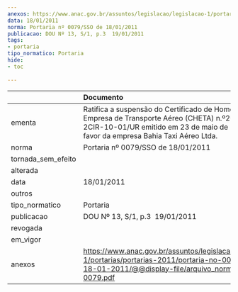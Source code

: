```yaml
---
anexos: https://www.anac.gov.br/assuntos/legislacao/legislacao-1/portarias/portarias-2011/portaria-no-0079-sso-de-18-01-2011/@@display-file/arquivo_norma/PA2011-0079.pdf
data: 18/01/2011
norma: Portaria nº 0079/SSO de 18/01/2011
publicacao: DOU Nº 13, S/1, p.3  19/01/2011
tags:
- portaria
tipo_normatico: Portaria
hide: 
- toc 
 
---
```


|                    | Documento                                                                                                                                                                                    |
|:-------------------|:---------------------------------------------------------------------------------------------------------------------------------------------------------------------------------------------|
| ementa             | Ratifica a suspensão do Certificado de Homologação de Empresa de Transporte Aéreo (CHETA) n.º2006-05-2CIR-10-01/UR emitido em 23 de maio de 2006, em favor da empresa Bahia Taxi Aéreo Ltda. |
| norma              | Portaria nº 0079/SSO de 18/01/2011                                                                                                                                                           |
| tornada_sem_efeito |                                                                                                                                                                                              |
| alterada           |                                                                                                                                                                                              |
| data               | 18/01/2011                                                                                                                                                                                   |
| outros             |                                                                                                                                                                                              |
| tipo_normatico     | Portaria                                                                                                                                                                                     |
| publicacao         | DOU Nº 13, S/1, p.3  19/01/2011                                                                                                                                                              |
| revogada           |                                                                                                                                                                                              |
| em_vigor           |                                                                                                                                                                                              |
| anexos             | https://www.anac.gov.br/assuntos/legislacao/legislacao-1/portarias/portarias-2011/portaria-no-0079-sso-de-18-01-2011/@@display-file/arquivo_norma/PA2011-0079.pdf                            |